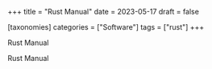+++
title = "Rust Manual"
date = 2023-05-17
draft = false

[taxonomies]
categories = ["Software"]
tags = ["rust"]
+++

Rust Manual
<!-- more -->
Rust Manual

